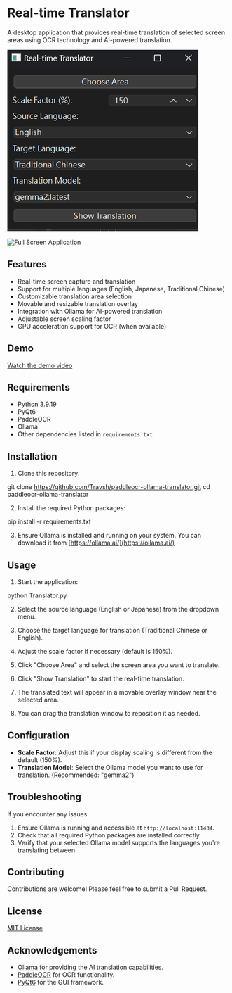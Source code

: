 # Real-time Translator

A desktop application that provides real-time translation of selected screen areas using OCR technology and AI-powered translation.

![Application Screenshot](/demo_images/gui.png)

![Full Screen Application](/demo_images/fullscreen.png)

## Features

- Real-time screen capture and translation
- Support for multiple languages (English, Japanese, Traditional Chinese)
- Customizable translation area selection
- Movable and resizable translation overlay
- Integration with Ollama for AI-powered translation
- Adjustable screen scaling factor
- GPU acceleration support for OCR (when available)

## Demo

[Watch the demo video](https://github.com/user-attachments/assets/59162290-eb71-488f-8524-6df8a9ffa9f0.mp4)

## Requirements

- Python 3.9.19
- PyQt6
- PaddleOCR
- Ollama
- Other dependencies listed in `requirements.txt`

## Installation

1. Clone this repository:

git clone https://github.com/Travsh/paddleocr-ollama-translator.git
cd paddleocr-ollama-translator

2. Install the required Python packages:

pip install -r requirements.txt

3. Ensure Ollama is installed and running on your system. You can download it from [https://ollama.ai/](https://ollama.ai/)

## Usage

1. Start the application:

python Translator.py

2. Select the source language (English or Japanese) from the dropdown menu.

3. Choose the target language for translation (Traditional Chinese or English).

4. Adjust the scale factor if necessary (default is 150%).

5. Click "Choose Area" and select the screen area you want to translate.

6. Click "Show Translation" to start the real-time translation.

7. The translated text will appear in a movable overlay window near the selected area.

8. You can drag the translation window to reposition it as needed.

## Configuration

- **Scale Factor**: Adjust this if your display scaling is different from the default (150%).
- **Translation Model**: Select the Ollama model you want to use for translation. (Recommended: "gemma2")

## Troubleshooting

If you encounter any issues:

1. Ensure Ollama is running and accessible at `http://localhost:11434`.
2. Check that all required Python packages are installed correctly.
3. Verify that your selected Ollama model supports the languages you're translating between.

## Contributing

Contributions are welcome! Please feel free to submit a Pull Request.

## License

[MIT License](LICENSE)

## Acknowledgements

- [Ollama](https://ollama.ai/) for providing the AI translation capabilities.
- [PaddleOCR](https://github.com/PaddlePaddle/PaddleOCR) for OCR functionality.
- [PyQt6](https://www.riverbankcomputing.com/software/pyqt/) for the GUI framework.
